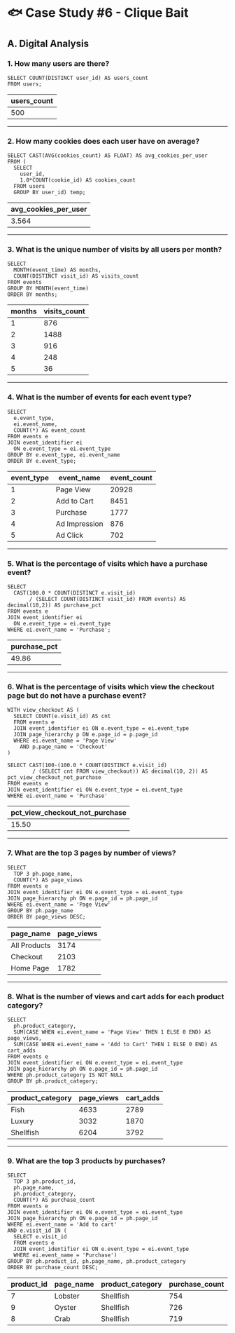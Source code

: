 # 🐟 Case Study #6 - Clique Bait
## A. Digital Analysis
### 1. How many users are there?
```TSQL
SELECT COUNT(DISTINCT user_id) AS users_count
FROM users;
```
| users_count  |
|--------------|
| 500          |

---
### 2. How many cookies does each user have on average?
```TSQL
SELECT CAST(AVG(cookies_count) AS FLOAT) AS avg_cookies_per_user
FROM (
  SELECT 
    user_id,
    1.0*COUNT(cookie_id) AS cookies_count
  FROM users
  GROUP BY user_id) temp;
```
| avg_cookies_per_user  |
|-----------------------|
| 3.564                 |

---
### 3. What is the unique number of visits by all users per month?
```TSQL
SELECT 
  MONTH(event_time) AS months,
  COUNT(DISTINCT visit_id) AS visits_count
FROM events
GROUP BY MONTH(event_time)
ORDER BY months;
```
| months | visits_count  |
|--------|---------------|
| 1      | 876           |
| 2      | 1488          |
| 3      | 916           |
| 4      | 248           |
| 5      | 36            |

---
### 4. What is the number of events for each event type?
```TSQL
SELECT 
  e.event_type,
  ei.event_name,
  COUNT(*) AS event_count
FROM events e
JOIN event_identifier ei
  ON e.event_type = ei.event_type
GROUP BY e.event_type, ei.event_name
ORDER BY e.event_type;
```
| event_type | event_name    | event_count  |
|------------|---------------|--------------|
| 1          | Page View     | 20928        |
| 2          | Add to Cart   | 8451         |
| 3          | Purchase      | 1777         |
| 4          | Ad Impression | 876          |
| 5          | Ad Click      | 702          |

---
### 5. What is the percentage of visits which have a purchase event?
```TSQL
SELECT 
  CAST(100.0 * COUNT(DISTINCT e.visit_id) 
       / (SELECT COUNT(DISTINCT visit_id) FROM events) AS decimal(10,2)) AS purchase_pct
FROM events e
JOIN event_identifier ei
  ON e.event_type = ei.event_type
WHERE ei.event_name = 'Purchase';
```
| purchase_pct  |
|---------------|
| 49.86         |

---
### 6. What is the percentage of visits which view the checkout page but do not have a purchase event?
```TSQL
WITH view_checkout AS (
  SELECT COUNT(e.visit_id) AS cnt
  FROM events e
  JOIN event_identifier ei ON e.event_type = ei.event_type
  JOIN page_hierarchy p ON e.page_id = p.page_id
  WHERE ei.event_name = 'Page View'
    AND p.page_name = 'Checkout'
)

SELECT CAST(100-(100.0 * COUNT(DISTINCT e.visit_id) 
		/ (SELECT cnt FROM view_checkout)) AS decimal(10, 2)) AS pct_view_checkout_not_purchase
FROM events e
JOIN event_identifier ei ON e.event_type = ei.event_type
WHERE ei.event_name = 'Purchase'
```
| pct_view_checkout_not_purchase  |
|---------------------------------|
| 15.50                           |

---
### 7. What are the top 3 pages by number of views?
```TSQL
SELECT 
  TOP 3 ph.page_name,
  COUNT(*) AS page_views
FROM events e
JOIN event_identifier ei ON e.event_type = ei.event_type 
JOIN page_hierarchy ph ON e.page_id = ph.page_id
WHERE ei.event_name = 'Page View'
GROUP BY ph.page_name
ORDER BY page_views DESC;
```
| page_name    | page_views  |
|--------------|-------------|
| All Products | 3174        |
| Checkout     | 2103        |
| Home Page    | 1782        |

---
### 8. What is the number of views and cart adds for each product category?
```TSQL
SELECT 
  ph.product_category,
  SUM(CASE WHEN ei.event_name = 'Page View' THEN 1 ELSE 0 END) AS page_views,
  SUM(CASE WHEN ei.event_name = 'Add to Cart' THEN 1 ELSE 0 END) AS cart_adds
FROM events e
JOIN event_identifier ei ON e.event_type = ei.event_type
JOIN page_hierarchy ph ON e.page_id = ph.page_id
WHERE ph.product_category IS NOT NULL
GROUP BY ph.product_category;
```
| product_category | page_views | cart_adds  |
|------------------|------------|------------|
| Fish             | 4633       | 2789       |
| Luxury           | 3032       | 1870       |
| Shellfish        | 6204       | 3792       |

---
### 9. What are the top 3 products by purchases?
```TSQL
SELECT 
  TOP 3 ph.product_id,
  ph.page_name,
  ph.product_category,
  COUNT(*) AS purchase_count
FROM events e
JOIN event_identifier ei ON e.event_type = ei.event_type
JOIN page_hierarchy ph ON e.page_id = ph.page_id
WHERE ei.event_name = 'Add to cart'
AND e.visit_id IN (
  SELECT e.visit_id
  FROM events e
  JOIN event_identifier ei ON e.event_type = ei.event_type
  WHERE ei.event_name = 'Purchase')
GROUP BY ph.product_id,	ph.page_name, ph.product_category
ORDER BY purchase_count DESC;
```
| product_id | page_name | product_category | purchase_count  |
|------------|-----------|------------------|-----------------|
| 7          | Lobster   | Shellfish        | 754             |
| 9          | Oyster    | Shellfish        | 726             |
| 8          | Crab      | Shellfish        | 719             |
